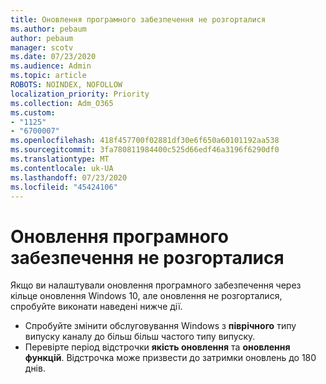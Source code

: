 ```yaml
---
title: Оновлення програмного забезпечення не розгорталися
ms.author: pebaum
author: pebaum
manager: scotv
ms.date: 07/23/2020
ms.audience: Admin
ms.topic: article
ROBOTS: NOINDEX, NOFOLLOW
localization_priority: Priority
ms.collection: Adm_O365
ms.custom:
- "1125"
- "6700007"
ms.openlocfilehash: 418f457700f02881df30e6f650a60101192aa538
ms.sourcegitcommit: 3fa780811984400c525d66edf46a3196f6290df0
ms.translationtype: MT
ms.contentlocale: uk-UA
ms.lasthandoff: 07/23/2020
ms.locfileid: "45424106"
---
```

# <a name="software-updates-are-not-being-deployed"></a>Оновлення програмного забезпечення не розгорталися

Якщо ви налаштували оновлення програмного забезпечення через кільце оновлення Windows 10, але оновлення не розгорталися, спробуйте виконати наведені нижче дії.  

- Спробуйте змінити обслуговування Windows з **піврічного** типу випуску каналу до більш більш частого типу випуску.
- Перевірте період відстрочки **якість оновлення** та **оновлення функцій**. Відстрочка може призвести до затримки оновлень до 180 днів.